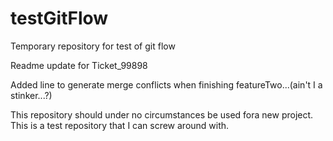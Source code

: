 # testGitFlow
Temporary repository for test of git flow


Readme update for Ticket_99898


Added line to generate merge conflicts when finishing featureTwo...(ain't I a stinker...?)

This repository should under no circumstances be used fora new project. 
This is a test repository that I can screw around with.